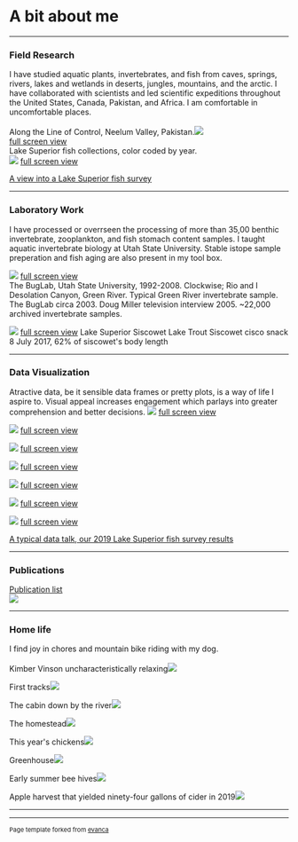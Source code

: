 # A bit about me
---

### Field Research 
I have studied aquatic plants, invertebrates, and fish from caves, springs, rivers, lakes and wetlands in deserts, jungles, mountains, and the arctic. I have collaborated with scientists and led scientific expeditions throughout the United States, Canada, Pakistan, and Africa. I am comfortable in uncomfortable places.  
<br>
Along the Line of Control, Neelum Valley, Pakistan.<img src="images/IMG_0233.jpg?raw=true"/> <br>
[full screen view](images/IMG_0233.jpg)
<br>
Lake Superior fish collections, color coded by year. <br>
<img src="images/MVwork.gif?raw=true"/> [full screen view](images/MVwork.gif)

[A view into a Lake Superior fish survey](https://www.youtube.com/watch?v=VpuPjxWyU7w) <br>

---
### Laboratory Work 
I have processed or overrseen the processing of more than 35,00 benthic invertebrate, zooplankton, and fish stomach content samples. I taught aquatic invertebrate biology at Utah State University. Stable istope sample preperation and fish aging are also present in my tool box. 
<br>

<img src="images/BugLab.png?raw=true"/> [full screen view](images/BugLab.png) <br>
The BugLab, Utah State University, 1992-2008. Clockwise; Rio and I Desolation Canyon, Green River. Typical Green River invertebrate sample. The BugLab circa 2003. Doug Miller television interview 2005. ~22,000 archived invertebrate samples. <br>

<img src="images/LS_SiscowetCiscoSnack.jpg?raw=true"/> [full screen view](images/LS_SiscowetCiscoSnack.jpg)
Lake Superior Siscowet Lake Trout Siscowet cisco snack 8 July 2017, 62% of siscowet's body length

---
### Data Visualization 
Atractive data, be it sensible data frames or pretty plots, is a way of life I aspire to. Visual appeal increases engagement which parlays into greater comprehension and better decisions. 
<img src="images/ns_os_wtemps3b.png?raw=true"/> [full screen view](images/ns_os_wtemps3b.png)

<img src="images/ns_Lengths_Cisco_Vhistogram.png?raw=true"/> [full screen view](images/ns_Lengths_Cisco_Vhistogram.png)

<img src="images/ns_os_biomass_CurrentYear_sankey.png?raw=true"/> [full screen view](images/ns_os_biomass_CurrentYear_sankey.png)

<img src="images/ns_station_biomass_map_bars.png?raw=true"/> [full screen view](images/ns_station_biomass_map_bars.png)

<img src="images/Animated_ns_Age1_cisco_map_bars.gif?raw=true"/> [full screen view](images/Animated_ns_Age1_cisco_map_bars.gif)

<img src="images/Animated_CurrentYear_Catch_map.gif?raw=true"/> [full screen view](images/Animated_CurrentYear_Catch_map.gif)

<img src="images/LS_Lean-Siscowet-Diets.png?raw=true"/> [full screen view](LS_Lean-Siscowet-Diets.png)

[A typical data talk, our 2019 Lake Superior fish survey results](/pdf/2019-12-26_LS-fish-status_trends.pdf) 

---
### Publications
[Publication list](/pdf/2019-12-27_MV-Publications.pdf) <br>
<img src="images/MVpubs.png?raw=true"/>

---
### Home life 
I find joy in chores and mountain bike riding with my dog.  <br> 
<br>
Kimber Vinson uncharacteristically relaxing<img src="images/KV2018.JPG?raw=true"/>

First tracks<img src="images/KV2019.jpg?raw=true"/>

The cabin down by the river<img src="images/MV_Cabin2018.JPG?raw=true"/>

The homestead<img src="images/Homestead2019.JPG?raw=true"/>

This year's chickens<img src="images/Chickens2019.JPG?raw=true"/>

Greenhouse<img src="images/Greenhouse2019.JPG?raw=true"/>

Early summer bee hives<img src="images/Bees2018.JPG?raw=true"/>

Apple harvest that yielded ninety-four gallons of cider in 2019<img src="images/Apples2019.JPG?raw=true"/>


---


---
<p style="font-size:11px">Page template forked from <a href="https://github.com/evanca/quick-portfolio">evanca</a></p>
<!-- Remove above link if you don't want to attibute -->

